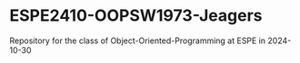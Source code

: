 # ESPE2410-OOPSW1973-Jeagers
Repository for the class of Object-Oriented-Programming  at ESPE in 2024-10-30
